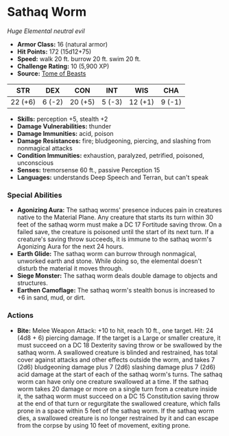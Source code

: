 # Sathaq Worm

*Huge* *Elemental* *neutral evil*

- **Armor Class:** 16 (natural armor)
- **Hit Points:** 172 (15d12+75)
- **Speed:** walk 20 ft. burrow 20 ft. swim 20 ft.
- **Challenge Rating:** 10 (5,900 XP)
- **Source:** [Tome of Beasts](https://koboldpress.com/kpstore/product/tome-of-beasts-for-5th-edition-print/)

| STR | DEX | CON | INT | WIS | CHA |
| --- | --- | --- | --- | --- | --- |
| 22 (+6) | 6 (-2) | 20 (+5) | 5 (-3) | 12 (+1) | 9 (-1) |

- **Skills:** perception +5, stealth +2
- **Damage Vulnerabilities:** thunder
- **Damage Immunities:** acid, poison
- **Damage Resistances:** fire; bludgeoning, piercing, and slashing from nonmagical attacks
- **Condition Immunities:** exhaustion, paralyzed, petrified, poisoned, unconscious
- **Senses:** tremorsense 60 ft., passive Perception 15
- **Languages:** understands Deep Speech and Terran, but can't speak
### Special Abilities
- **Agonizing Aura:** The sathaq worms' presence induces pain in creatures native to the Material Plane. Any creature that starts its turn within 30 feet of the sathaq worm must make a DC 17 Fortitude saving throw. On a failed save, the creature is poisoned until the start of its next turn. If a creature's saving throw succeeds, it is immune to the sathaq worm's Agonizing Aura for the next 24 hours.
- **Earth Glide:** The sathaq worm can burrow through nonmagical, unworked earth and stone. While doing so, the elemental doesn't disturb the material it moves through.
- **Siege Monster:** The sathaq worm deals double damage to objects and structures.
- **Earthen Camoflage:** The sathaq worm's stealth bonus is increased to +6 in sand, mud, or dirt.
### Actions
- **Bite:** Melee Weapon Attack: +10 to hit, reach 10 ft., one target. Hit: 24 (4d8 + 6) piercing damage. If the target is a Large or smaller creature, it must succeed on a DC 18 Dexterity saving throw or be swallowed by the sathaq worm. A swallowed creature is blinded and restrained, has total cover against attacks and other effects outside the worm, and takes 7 (2d6) bludgeoning damage plus 7 (2d6) slashing damage plus 7 (2d6) acid damage at the start of each of the sathaq worm's turns. The sathaq worm can have only one creature swallowed at a time. If the sathaq worm takes 20 damage or more on a single turn from a creature inside it, the sathaq worm must succeed on a DC 15 Constitution saving throw at the end of that turn or regurgitate the swallowed creature, which falls prone in a space within 5 feet of the sathaq worm. If the sathaq worm dies, a swallowed creature is no longer restrained by it and can escape from the corpse by using 10 feet of movement, exiting prone.
